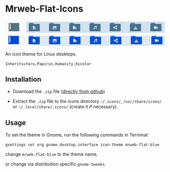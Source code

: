 # Mrweb-Flat-Icons

![Grey](https://raw.githubusercontent.com/mrwebfr/mrweb-icons/main/sources/grey.gif)
![Flat](https://raw.githubusercontent.com/mrwebfr/mrweb-icons/main/sources/flat.gif)

An icon theme for Linux desktops.

    Inherits=Yaru,Papirus,Humanity,hicolor

## Installation

- Download the `.zip` file ([directly from github](https://github.com/mrwebfr/mrweb-icons/archive/refs/heads/main.zip))

- Extract the `.zip` file to the icons directory `~/.icons/`, `/usr/share/icons/` or `~/.local/share/.icons/` (create it if necessary).

## Usage

To set the theme in Gnome, run the following commands in Terminal:

    gsettings set org.gnome.desktop.interface icon-theme mrweb-flat-blue

change `mrweb-flat-blue` to the theme name,

or change via distribution specific `gnome-tweaks`.
